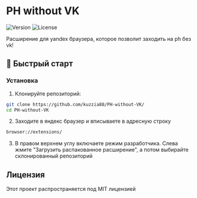 # PH without VK
![Version](https://img.shields.io/badge/version-1.0.0-blue.svg)
![License](https://img.shields.io/badge/license-MIT-blue.svg)

Расширение для yandex браузера, которое позволит заходить на ph без vk!

## 🚀 Быстрый старт

### Установка

1. Клонируйте репозиторий:
```bash
git clone https://github.com/kuzzia88/PH-without-VK/
cd PH-without-VK
```
2. Заходите в яндекс браузер и вписываете в адресную строку
```bash
browser://extensions/
```
3. В правом верхнем углу включаете режим разработчика. Слева жмите "Загрузить распакованное расширение", а потом выбирайте склонированный репозиторий


## Лицензия

Этот проект распространяется под MIT лицензией